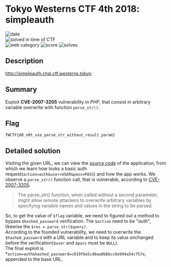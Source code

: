 # Tokyo Westerns CTF 4th 2018: simpleauth

![date](https://img.shields.io/badge/date-01.01.1970-brightgreen.svg)  
![solved in time of CTF](https://img.shields.io/badge/solved-in%20time%20of%20CTF-brightgreen.svg)  
![web category](https://img.shields.io/badge/category-web-lightgrey.svg)
![score](https://img.shields.io/badge/score-55-blue.svg)
![solves](https://img.shields.io/badge/solves-343-brightgreen.svg)

## Description
http://simpleauth.chal.ctf.westerns.tokyo

## Summary
Exploit **CVE-2007-3205** vulnerability in *PHP*, that consist in arbitrary variable overwrite with function `parse_str()`.

## Flag
```
TWCTF{d0_n0t_use_parse_str_without_result_param}
```

## Detailed solution
Visiting the given URL, we can view the [source code](index.php) of the application, from which we learn how looks a basic auth request(`action=auth&user=USER&pass=PASS`) and how the app works. We observe a *`parse_str()`* function call, that is vulnerable, according to [CVE-2007-3205](https://cve.mitre.org/cgi-bin/cvename.cgi?name=CVE-2007-3205).  
> The parse_str() function, when called without a second parameter, might allow remote attackers to overwrite arbitrary variables by specifying variable names and values in the string to be parsed.

So, to get the value of `$flag` variable, we need to figured out a method to bypass `$hashed_password` verification. The `$action` need to be "*auth*", likewise the `$res = parse_str($query)`.  
According to the founded vulnerability, we need to overwrite the `$hashed_password` with a URL variable and to keep its value unchanged before the verification(`$user` and `$pass` must be `NULL`).  
The final exploit is *`action=auth&hashed_password=c019f6e5cd8aa0bbbcc6e994a54c757e`, appended to the base URL.  
